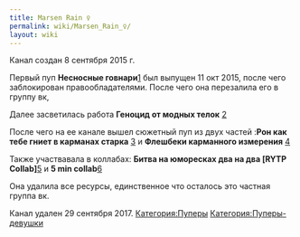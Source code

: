 ```yaml
---
title: Marsen Rain ♀
permalink: wiki/Marsen_Rain_♀/
layout: wiki
---
```


Канал создан 8 сентября 2015 г.

Первый пуп **Несносные
говнари**[1](https://www.youtube.com/watch?v=CC0FtzWBBmk) был выпущен 11
окт 2015, после чего заблокирован правообладателями. После чего она
перезалила его в группу вк,

Далее засветилась работа **Геноцид от модных телок**
[2](https://www.youtube.com/watch?v=SQLZLSe5Xrc&t)

После чего на ее канале вышел сюжетный пуп из двух частей :**Рон как
тебе гниет в карманах старка**
[3](https://www.youtube.com/watch?v=DhDIDEKoeT8&t) и **Флешбеки
карманного измерения** [4](https://www.youtube.com/watch?v=JQcTAFku8dE)

Также участвавала в коллабах: **Битва на юморесках два на два \[RYTP
Collab\]**[5](https://www.youtube.com/watch?v=NBLPz8HU9-w) и **5 min
collab**[6](https://www.youtube.com/watch?v=l4ddzevXZJ8)

Она удалила все ресурсы, единственное что осталось это частная группа
вк.

Канал удален 29 сентября 2017.
[Категория:Пуперы](Категория:Пуперы "wikilink")
[Категория:Пуперы-девушки](Категория:Пуперы-девушки "wikilink")
